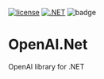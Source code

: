 [![license](https://img.shields.io/badge/license-MIT-blue.svg)](https://github.com/jodendaal/OpenAI.Net/blob/main/LICENSE) [![.NET](https://github.com/jodendaal/OpenAI.Net/actions/workflows/dotnet-desktop.yml/badge.svg?branch=main)](https://github.com/jodendaal/OpenAI.Net/actions/workflows/dotnet-desktop.yml) ![badge](https://img.shields.io/endpoint?url=https://gist.github.com/jodendaal/1823aaf39c6273b92442849479616daf/OpenAI.Net-code-coverage.json)

# OpenAI.Net
OpenAI library for .NET
